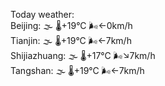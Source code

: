 Today weather:  
Beijing: 🌫  🌡️+19°C 🌬️←0km/h  
Tianjin: 🌫  🌡️+19°C 🌬️←7km/h  
Shijiazhuang: 🌫  🌡️+17°C 🌬️↘7km/h  
Tangshan: 🌫  🌡️+19°C 🌬️←7km/h  
